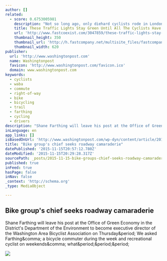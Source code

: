 ```yaml
---
author: []
related:
  - score: 0.6753005981
    description: "Not so long ago, only diehard cyclists rode in London. But over the last decade, as bike lanes spread throughout the city, the number of bike commuters has doubled. Now, more people ride than ever have in the city's history-and there are actually so many people in bike lanes that the city is testing out a special new kind of traffic light to keep them moving."
    title: These Traffic Lights Stay Green Until All The Cyclists Have Crossed The Road
    url: 'http://www.fastcoexist.com/3047859/these-traffic-lights-stay-green-until-all-the-cyclists-have-crossed-the-road'
    thumbnail_height: 350
    thumbnail_url: 'http://h.fastcompany.net/multisite_files/fastcompany/imagecache/620x350/poster/2015/07/3047859-poster-p-1-these-traffic-lights-automatically-detect-cyclists-to-give-them-more-time-to-cross-the-road.jpg'
    thumbnail_width: 620
publisher:
  url: 'http://www.washingtonpost.com'
  name: Washingtonpost
  favicon: 'http://www.washingtonpost.com/favicon.ico'
  domain: www.washingtonpost.com
keywords:
  - cyclists
  - waba
  - commute
  - right-of-way
  - bike
  - bicycling
  - trail
  - farthing
  - cycling
  - drivers
description: "Shane Farthing will leave his post at the Office of Green Economy in the District's Department of the Environment to become executive director of the Washington Area Bicyclist Association on Thursday. We asked Farthing, a bicycle commuter during the week and recreational cyclist on weekends, what..."
inLanguage: en
app_links: []
isBasedOnUrl: 'http://www.washingtonpost.com/wp-dyn/content/article/2010/06/01/AR2010060103027.html'
title: "Bike group's chief seeks roadway camaraderie"
datePublished: '2015-11-15T20:57:12.780Z'
dateModified: '2015-11-15T20:29:28.317Z'
sourcePath: _posts/2015-11-15-bike-groups-chief-seeks-roadway-camaraderie.md
published: true
inFeed: true
hasPage: false
inNav: false
_context: 'http://schema.org'
_type: MediaObject

---
```

<article style=""><h1>Bike group's chief seeks roadway camaraderie</h1><p>Shane Farthing will leave his post at the Office of Green Economy in the District's Department of the Environment to become executive director of the Washington Area Bicyclist Association on Thursday&amp;period; We asked Farthing&amp;comma; a bicycle commuter during the week and recreational cyclist on weekends&amp;comma; what&amp;period;&amp;period;&amp;period;</p><img src="http://media3.washingtonpost.com/wp-srv/images/twp-50x50.jpg" /></article>